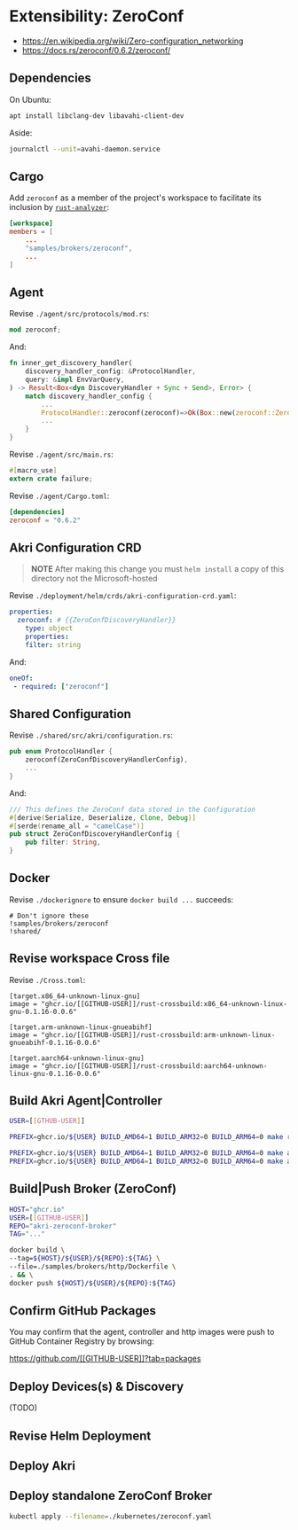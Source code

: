 # Extensibility: ZeroConf

+ https://en.wikipedia.org/wiki/Zero-configuration_networking
+ https://docs.rs/zeroconf/0.6.2/zeroconf/

## Dependencies

On Ubuntu:

```bash
apt install libclang-dev libavahi-client-dev
```

Aside:

```bash
journalctl --unit=avahi-daemon.service
```


## Cargo

Add `zeroconf` as a member of the project's workspace to facilitate its inclusion by [`rust-analyzer`](https://github.com/rust-analyzer/rust-analyzer):

```TOML
[workspace]
members = [
    ...
    "samples/brokers/zeroconf",
    ...
]
```

## Agent

Revise `./agent/src/protocols/mod.rs`:

```rust
mod zeroconf;
```

And:

```rust
fn inner_get_discovery_handler(
    discovery_handler_config: &ProtocolHandler,
    query: &impl EnvVarQuery,
) -> Result<Box<dyn DiscoveryHandler + Sync + Send>, Error> {
    match discovery_handler_config {
        ...
        ProtocolHandler::zeroconf(zeroconf)=>Ok(Box::new(zeroconf::ZeroConfDiscoverHandler::new(&zeroconf))),
        ...
    }
}
```

Revise `./agent/src/main.rs`:

```rust
#[macro_use]
extern crate failure;
```

Revise `./agent/Cargo.toml`:

```TOML
[dependencies]
zeroconf = "0.6.2"
```

## Akri Configuration CRD

> **NOTE** After making this change you must `helm install` a copy of this directory not the Microsoft-hosted

Revise `./deployment/helm/crds/akri-configuration-crd.yaml`:

```YAML
properties:
  zeroconf: # {{ZeroConfDiscoveryHandler}}
    type: object
    properties:
    filter: string
```

And:

```YAML
oneOf:
 - required: ["zeroconf"]
```

## Shared Configuration

Revise `./shared/src/akri/configuration.rs`:

```rust
pub enum ProtocolHandler {
    zeroconf(ZeroConfDiscoveryHandlerConfig),
    ...
}
```

And:

```rust
/// This defines the ZeroConf data stored in the Configuration
#[derive(Serialize, Deserialize, Clone, Debug)]
#[serde(rename_all = "camelCase")]
pub struct ZeroConfDiscoveryHandlerConfig {
    pub filter: String,
}
```

## Docker

Revise `./dockerignore` to ensure `docker build ...` succeeds:

```console
# Don't ignore these
!samples/brokers/zeroconf
!shared/
```

## Revise workspace Cross file

Revise `./Cross.toml`:

```console
[target.x86_64-unknown-linux-gnu]
image = "ghcr.io/[[GITHUB-USER]]/rust-crossbuild:x86_64-unknown-linux-gnu-0.1.16-0.0.6"

[target.arm-unknown-linux-gnueabihf]
image = "ghcr.io/[[GITHUB-USER]]/rust-crossbuild:arm-unknown-linux-gnueabihf-0.1.16-0.0.6"

[target.aarch64-unknown-linux-gnu]
image = "ghcr.io/[[GITHUB-USER]]/rust-crossbuild:aarch64-unknown-linux-gnu-0.1.16-0.0.6"
```

## Build Akri Agent|Controller

```bash
USER=[[GTHUB-USER]]

PREFIX=ghcr.io/${USER} BUILD_AMD64=1 BUILD_ARM32=0 BUILD_ARM64=0 make rust-crossbuild

PREFIX=ghcr.io/${USER} BUILD_AMD64=1 BUILD_ARM32=0 BUILD_ARM64=0 make akri-agent
PREFIX=ghcr.io/${USER} BUILD_AMD64=1 BUILD_ARM32=0 BUILD_ARM64=0 make akri-controller
```

## Build|Push Broker (ZeroConf)

```bash
HOST="ghcr.io"
USER=[[GITHUB-USER]]
REPO="akri-zeroconf-broker"
TAG="..."

docker build \
--tag=${HOST}/${USER}/${REPO}:${TAG} \
--file=./samples/brokers/http/Dockerfile \
. && \
docker push ${HOST}/${USER}/${REPO}:${TAG}
```

## Confirm GitHub Packages

You may confirm that the agent, controller and http images were push to GitHub Container Registry by browsing:

https://github.com/[[GITHUB-USER]]?tab=packages

## Deploy Devices(s) & Discovery

(TODO)

## Revise Helm Deployment


## Deploy Akri


## Deploy standalone ZeroConf Broker

```bash
kubectl apply --filename=./kubernetes/zeroconf.yaml
```